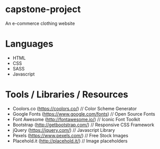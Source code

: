 # capstone-project
An e-commerce clothing website

# Languages
- HTML
- CSS
- SASS
- Javascript

# Tools / Libraries / Resources
- Coolors.co (https://coolors.co/) // Color Scheme Generator
- Google Fonts (https://www.google.com/fonts) // Open Source Fonts
- Font Awesome (http://fontawesome.io/) // Iconic Font Toolkit
- Bootstrap (http://getbootstrap.com/) // Responsive CSS Framework
- jQuery (https://jquery.com/) // Javascript Library
- Pexels (https://www.pexels.com/) // Free Stock Images
- Placehold.it (http://placehold.it/) // Image placeholders